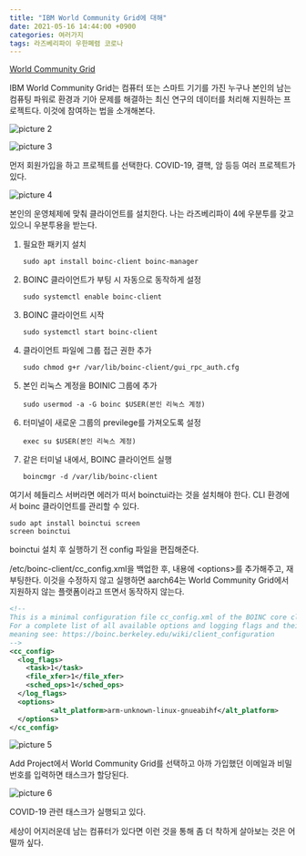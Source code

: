 ```yaml
---
title: "IBM World Community Grid에 대해"
date: 2021-05-16 14:44:00 +0900
categories: 여러가지
tags: 라즈베리파이 우한폐렴 코로나
---
```

[World Community Grid](https://join.worldcommunitygrid.org/?recruiterId=1144103)

IBM World Community Grid는 컴퓨터 또는 스마트 기기를 가진 누구나 본인의 남는 컴퓨팅 파워로 환경과 기아 문제를 해결하는 최신 연구의 데이터를 처리해 지원하는 프로젝트다. 이것에 참여하는 법을 소개해본다.

![picture 2](https://i.imgur.com/8fmzuOP.png)  

![picture 3](https://i.imgur.com/jk1LCok.png)  

먼저 회원가입을 하고 프로젝트를 선택한다. COVID-19, 결핵, 암 등등 여러 프로젝트가 있다.

![picture 4](https://i.imgur.com/Nxv9PzX.png)  

본인의 운영체제에 맞춰 클라이언트를 설치한다. 나는 라즈베리파이 4에 우분투를 갖고 있으니 우분투용을 받는다.

1. 필요한 패키지 설치

    `sudo apt install boinc-client boinc-manager`
2. BOINC 클라이언트가 부팅 시 자동으로 동작하게 설정

    `sudo systemctl enable boinc-client`
3. BOINC 클라이언트 시작

    `sudo systemctl start boinc-client`
4. 클라이언트 파일에 그룹 접근 권한 추가

    `sudo chmod g+r /var/lib/boinc-client/gui_rpc_auth.cfg`
5. 본인 리눅스 계정을 BOINIC 그룹에 추가

    `sudo usermod -a -G boinc $USER(본인 리눅스 계정)`
6. 터미널이 새로운 그룹의 previlege를 가져오도록 설정

    `exec su $USER(본인 리눅스 계정)`
7. 같은 터미널 내에서, BOINC 클라이언트 실행

    `boincmgr -d /var/lib/boinc-client`

여기서 헤들리스 서버라면 에러가 떠서 boinctui라는 것을 설치해야 한다. CLI 환경에서 boinc 클라이언트를 관리할 수 있다.

```
sudo apt install boinctui screen
screen boinctui
```
boinctui 설치 후 실행하기 전 config 파일을 편집해준다.

/etc/boinc-client/cc_config.xml을 백업한 후, 내용에 \<options\>를 추가해주고, 재부팅한다. 이것을 수정하지 않고 실행하면 aarch64는 World Community Grid에서 지원하지 않는 플랫폼이라고 뜨면서 동작하지 않는다.

```xml
<!--
This is a minimal configuration file cc_config.xml of the BOINC core client.
For a complete list of all available options and logging flags and their
meaning see: https://boinc.berkeley.edu/wiki/client_configuration
-->
<cc_config>
  <log_flags>
    <task>1</task>
    <file_xfer>1</file_xfer>
    <sched_ops>1</sched_ops>
  </log_flags>
  <options>
          <alt_platform>arm-unknown-linux-gnueabihf</alt_platform>
  </options>
</cc_config>
```

![picture 5](https://i.imgur.com/Q24mckm.png)  

Add Project에서 World Community Grid를 선택하고 아까 가입했던 이메일과 비밀번호를 입력하면 태스크가 할당된다.

![picture 6](https://i.imgur.com/ryB12Yc.png)

COVID-19 관련 태스크가 실행되고 있다.

세상이 어지러운데 남는 컴퓨터가 있다면 이런 것을 통해 좀 더 착하게 살아보는 것은 어떨까 싶다.